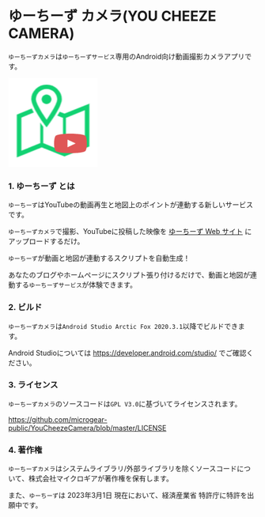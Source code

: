 # ゆーちーず カメラ(YOU CHEEZE CAMERA)
`ゆーちーずカメラ`は`ゆーちーずサービス`専用のAndroid向け動画撮影カメラアプリです。

<img src="docs/assets/you_cheeze_icon.png" width="180">

### 1. ゆーちーず とは
`ゆーちーず`はYouTubeの動画再生と地図上のポイントが連動する新しいサービスです。  

`ゆーちーずカメラ`で撮影、YouTubeに投稿した映像を [ゆーちーず Web サイト](https://youcheeze.net/) にアップロードするだけ。

`ゆーちーず`が動画と地図が連動するスクリプトを自動生成！

あなたのブログやホームページにスクリプト張り付けるだけで、動画と地図が連動する`ゆーちーずサービス`が体験できます。

### 2. ビルド
`ゆーちーずカメラ`は`Android Studio Arctic Fox 2020.3.1`以降でビルドできます。

Android Studioについては https://developer.android.com/studio/ でご確認ください。

### 3. ライセンス
`ゆーちーずカメラ`のソースコードは`GPL V3.0`に基づいてライセンスされます。

https://github.com/microgear-public/YouCheezeCamera/blob/master/LICENSE

### 4. 著作権
`ゆーちーずカメラ`はシステムライブラリ/外部ライブラリを除くソースコードについて、株式会社マイクロギアが著作権を保有します。

また、`ゆーちーず`は 2023年3月1日 現在において、経済産業省 特許庁に特許を出願中です。
